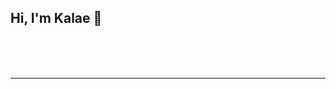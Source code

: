 ## Hi, I'm Kalae 👋

 </br>
 </br>
 </br>




---


<!-- Proudly created with GPRM ( https://gprm.itsvg.in ) -->
